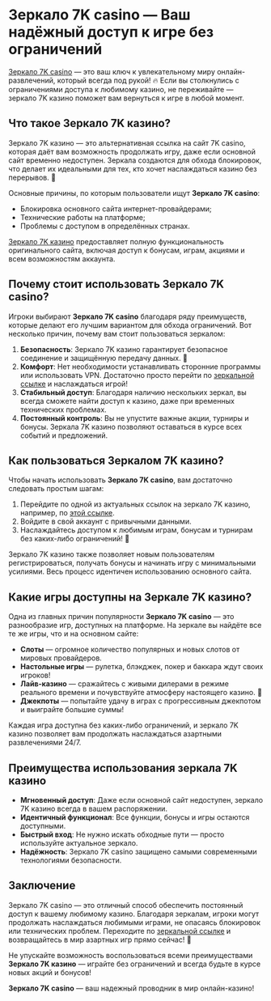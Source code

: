 # Зеркало 7K casino — Ваш надёжный доступ к игре без ограничений

[Зеркало 7K casino](https://brandplay.link/dd46bNgD) — это ваш ключ к увлекательному миру онлайн-развлечений, который всегда под рукой! 🔥 Если вы столкнулись с ограничениями доступа к любимому казино, не переживайте — зеркало 7K казино поможет вам вернуться к игре в любой момент.

## Что такое Зеркало 7K казино?

Зеркало 7K казино — это альтернативная ссылка на сайт 7K casino, которая даёт вам возможность продолжать игру, даже если основной сайт временно недоступен. Зеркала создаются для обхода блокировок, что делает их идеальными для тех, кто хочет наслаждаться казино без перерывов. 💸

Основные причины, по которым пользователи ищут **Зеркало 7K casino**:

- Блокировка основного сайта интернет-провайдерами;
- Технические работы на платформе;
- Проблемы с доступом в определённых странах.

[Зеркало 7K казино](https://brandplay.link/dd46bNgD) предоставляет полную функциональность оригинального сайта, включая доступ к бонусам, играм, акциями и всем возможностям аккаунта.

## Почему стоит использовать Зеркало 7K casino?

Игроки выбирают **Зеркало 7K casino** благодаря ряду преимуществ, которые делают его лучшим вариантом для обхода ограничений. Вот несколько причин, почему вам стоит пользоваться зеркалом:

1. **Безопасность**: Зеркало 7K казино гарантирует безопасное соединение и защищённую передачу данных. 🔐
2. **Комфорт**: Нет необходимости устанавливать сторонние программы или использовать VPN. Достаточно просто перейти по [зеркальной ссылке](https://brandplay.link/dd46bNgD) и наслаждаться игрой!
3. **Стабильный доступ**: Благодаря наличию нескольких зеркал, вы всегда сможете найти доступ к казино, даже при временных технических проблемах.
4. **Постоянный контроль**: Вы не упустите важные акции, турниры и бонусы. Зеркала 7K казино позволяют оставаться в курсе всех событий и предложений.

## Как пользоваться Зеркалом 7K казино?

Чтобы начать использовать **Зеркало 7K casino**, вам достаточно следовать простым шагам:

1. Перейдите по одной из актуальных ссылок на зеркало 7K казино, например, по [этой ссылке](https://brandplay.link/dd46bNgD).
2. Войдите в свой аккаунт с привычными данными.
3. Наслаждайтесь доступом к любимым играм, бонусам и турнирам без каких-либо ограничений! 🎰

Зеркало 7K казино также позволяет новым пользователям регистрироваться, получать бонусы и начинать игру с минимальными усилиями. Весь процесс идентичен использованию основного сайта.

## Какие игры доступны на Зеркале 7K казино?

Одна из главных причин популярности **Зеркало 7K casino** — это разнообразие игр, доступных на платформе. На зеркале вы найдёте все те же игры, что и на основном сайте:

- **Слоты** — огромное количество популярных и новых слотов от мировых провайдеров.
- **Настольные игры** — рулетка, блэкджек, покер и баккара ждут своих игроков!
- **Лайв-казино** — сражайтесь с живыми дилерами в режиме реального времени и почувствуйте атмосферу настоящего казино. 🎲
- **Джекпоты** — попытайте удачу в играх с прогрессивным джекпотом и выиграйте большие суммы!

Каждая игра доступна без каких-либо ограничений, и зеркало 7K казино позволяет вам продолжать наслаждаться азартными развлечениями 24/7.

## Преимущества использования зеркала 7K казино

- **Мгновенный доступ**: Даже если основной сайт недоступен, зеркало 7K казино всегда в вашем распоряжении.
- **Идентичный функционал**: Все функции, бонусы и игры остаются доступными.
- **Быстрый вход**: Не нужно искать обходные пути — просто используйте актуальное зеркало.
- **Надёжность**: Зеркало 7K casino защищено самыми современными технологиями безопасности.

## Заключение

Зеркало 7K casino — это отличный способ обеспечить постоянный доступ к вашему любимому казино. Благодаря зеркалам, игроки могут продолжать наслаждаться любимыми играми, не опасаясь блокировок или технических проблем. Переходите по [зеркальной ссылке](https://brandplay.link/dd46bNgD) и возвращайтесь в мир азартных игр прямо сейчас! 🎉

Не упускайте возможность воспользоваться всеми преимуществами **Зеркало 7K казино** — играйте без ограничений и всегда будьте в курсе новых акций и бонусов! 

**Зеркало 7K casino** — ваш надежный проводник в мир онлайн-казино!
